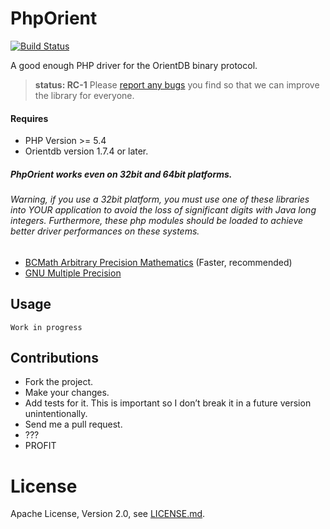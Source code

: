 # PhpOrient

[![Build Status](https://travis-ci.org/Ostico/PhpOrient.svg?branch=master)](https://travis-ci.org/Ostico/PhpOrient)

A good enough PHP driver for the OrientDB binary protocol.

> **status: RC-1**
> Please [report any bugs](https://github.com/Ostico/PhpOrient/issues) you find so that we can improve the library for everyone.

#### Requires
- PHP Version >= 5.4
- Orientdb version 1.7.4 or later.

##### PhpOrient works even on 32bit and 64bit platforms.

###### Warning, if you use a 32bit platform, you must use one of these libraries into YOUR application to avoid the loss of significant digits with Java long integers. Furthermore, these php modules should be loaded to achieve better driver performances on these systems.
- [BCMath Arbitrary Precision Mathematics](http://php.net/manual/en/refs.math.php) (Faster, recommended)
- [GNU Multiple Precision](http://php.net/manual/en/book.gmp.php)


## Usage

    Work in progress

## Contributions

- Fork the project.
- Make your changes.
- Add tests for it. This is important so I don’t break it in a future version unintentionally.
- Send me a pull request.
- ???
- PROFIT

# License

Apache License, Version 2.0, see [LICENSE.md](./LICENSE.md).

